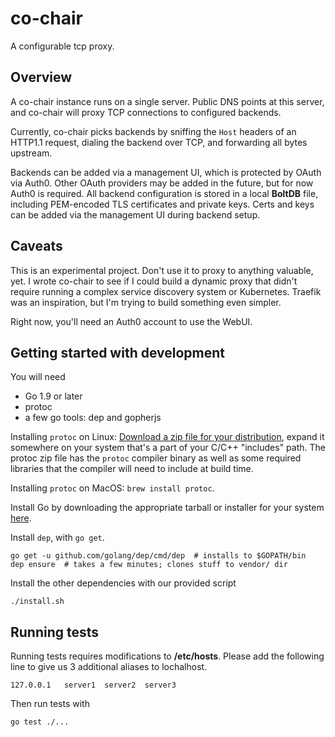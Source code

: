 # co-chair

A configurable tcp proxy.

## Overview

A co-chair instance runs on a single server. Public DNS points at this server,
and co-chair will proxy TCP connections to configured backends.

Currently, co-chair picks backends by sniffing the `Host` headers of an HTTP1.1 
request, dialing the backend over TCP, and forwarding all bytes upstream.

Backends can be added via a management UI, which is protected by OAuth via Auth0.
Other OAuth providers may be added in the future, but for now Auth0 is required.
All backend configuration is stored in a local **BoltDB** file, including 
PEM-encoded TLS certificates and private keys. Certs and keys can be added via
the management UI during backend setup. 

## Caveats

This is an experimental project. Don't use it to proxy to anything valuable, yet.
I wrote co-chair to see if I could build a dynamic proxy that didn't require
running a complex service discovery system or Kubernetes. Traefik was an 
inspiration, but I'm trying to build something even simpler.

Right now, you'll need an Auth0 account to use the WebUI.

## Getting started with development

You will need

* Go 1.9 or later
* protoc
* a few go tools: dep and gopherjs

Installing `protoc` on Linux: [Download a zip file for your distribution](https://github.com/google/protobuf/releases), 
expand it somewhere on your system that's a part of your C/C++ "includes" path.
The protoc zip file has the `protoc` compiler binary as well as some required 
libraries that the compiler will need to include at build time. 

Installing `protoc` on MacOS: `brew install protoc`.

Install Go by downloading the appropriate tarball or installer for your system
[here](https://golang.org/).

Install `dep`, with `go get`.

```
go get -u github.com/golang/dep/cmd/dep  # installs to $GOPATH/bin
dep ensure  # takes a few minutes; clones stuff to vendor/ dir 
```

Install the other dependencies with our provided script

```
./install.sh
```

## Running tests

Running tests requires modifications to **/etc/hosts**. Please add the following
line to give us 3 additional aliases to lochalhost.

```
127.0.0.1   server1  server2  server3
```

Then run tests with

```
go test ./...
```

